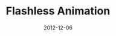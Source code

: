 ---
title: "Flashless Animation"
date: 2012-12-06
url: https://24ways.org/2012/flashless-animation/
image:
publisher: 24 Ways
type:
    - tutorial
---